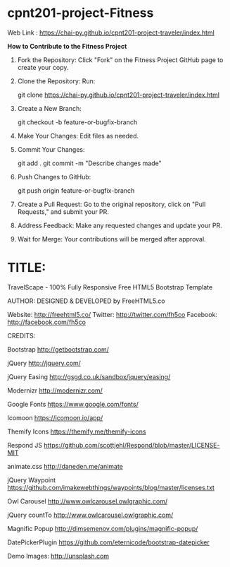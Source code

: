 # cpnt201-project-Fitness

Web Link : https://chai-py.github.io/cpnt201-project-traveler/index.html

**How to Contribute to the Fitness Project**

1. Fork the Repository: Click "Fork" on the Fitness Project GitHub page to create your copy.

2. Clone the Repository: Run:

   git clone https://chai-py.github.io/cpnt201-project-traveler/index.html

3. Create a New Branch:

   git checkout -b feature-or-bugfix-branch

4. Make Your Changes: Edit files as needed.

5. Commit Your Changes:

   git add .
   git commit -m "Describe changes made"

6. Push Changes to GitHub:

   git push origin feature-or-bugfix-branch

7. Create a Pull Request: Go to the original repository, click on "Pull Requests," and submit your PR.

8. Address Feedback: Make any requested changes and update your PR.

9. Wait for Merge: Your contributions will be merged after approval.

# TITLE:

TravelScape - 100% Fully Responsive Free HTML5 Bootstrap Template

AUTHOR:
DESIGNED & DEVELOPED by FreeHTML5.co

Website: http://freehtml5.co/
Twitter: http://twitter.com/fh5co
Facebook: http://facebook.com/fh5co

CREDITS:

Bootstrap
http://getbootstrap.com/

jQuery
http://jquery.com/

jQuery Easing
http://gsgd.co.uk/sandbox/jquery/easing/

Modernizr
http://modernizr.com/

Google Fonts
https://www.google.com/fonts/

Icomoon
https://icomoon.io/app/

Themify Icons
https://themify.me/themify-icons

Respond JS
https://github.com/scottjehl/Respond/blob/master/LICENSE-MIT

animate.css
http://daneden.me/animate

jQuery Waypoint
https://github.com/imakewebthings/waypoints/blog/master/licenses.txt

Owl Carousel
http://www.owlcarousel.owlgraphic.com/

jQuery countTo
http://www.owlcarousel.owlgraphic.com/

Magnific Popup
http://dimsemenov.com/plugins/magnific-popup/

DatePickerPlugin
https://github.com/eternicode/bootstrap-datepicker

Demo Images:
http://unsplash.com
